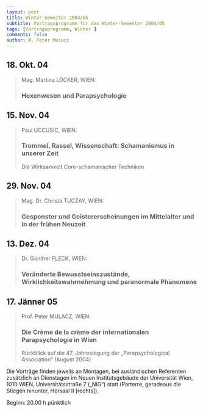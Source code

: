 ```yaml
---
layout: post
title: Winter-Semester 2004/05
subtitle: Vortragsprogramm für das Winter-Semester 2004/05
tags: [Vortragsprogramm, Winter ]
comments: false
author: W. Peter Mulacz
---
```



## 18. Okt. 04
> Mag. Martina LÖCKER, WIEN:
> ### Hexenwesen und Parapsychologie

## 15. Nov. 04
> Paul UCCUSIC, WIEN:
> ### Trommel, Rassel, Wissenschaft:  Schamanismus in unserer Zeit
> Die Wirksamkeit Core-schamanischer Techniken

## 29. Nov. 04
> Mag. Dr. Christa TUCZAY, WIEN:
> ### Gespenster und Geistererscheinungen im Mittelalter und in der frühen Neuzeit


## 13. Dez. 04
> Dr. Günther FLECK, WIEN:
> ### Veränderte Bewusstseinszustände, Wirklichkeitswahrnehmung und paranormale Phänomene


## 17. Jänner 05
> Prof. Peter MULACZ, WIEN:
> ### Die Crème de la crème der internationalen Parapsychologie in Wien
> Rückblick auf die 47. Jahrestagung der „Parapsychological Association“ (August 2004)




Die Vorträge finden jeweils an Montagen, bei ausländischen Referenten zusätzlich an Dienstagen im Neuen Institutsgebäude der Universität Wien,   1010 WIEN,   Universitätsstraße 7 („NIG“) statt  (Parterre, geradeaus die Stiegen hinunter, Hörsaal II [rechts]).

Beginn:   20.00 h pünktlich

 